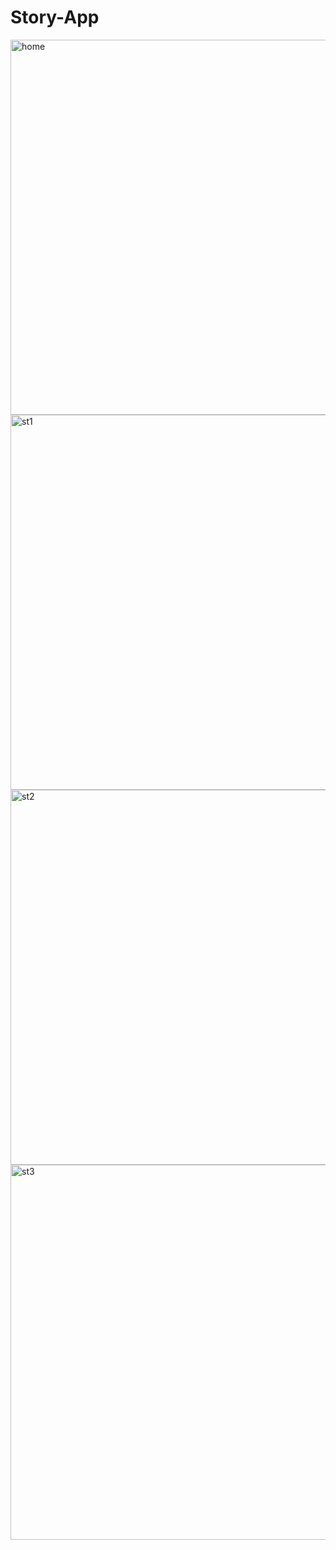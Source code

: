 # Story-App
<img width="600" alt="home" src="https://user-images.githubusercontent.com/81625175/187235275-4d75146f-1f07-46ad-ad5c-34e55989ead7.PNG">
<img width="600" alt="st1" src="https://user-images.githubusercontent.com/81625175/187235413-7e364b30-313e-49ab-8abb-edd3ec71781b.PNG">
<img width="600" alt="st2" src="https://user-images.githubusercontent.com/81625175/187235619-1750ecff-034b-44f7-9aff-3b23a99f152a.PNG">
<img width="600" alt="st3" src="https://user-images.githubusercontent.com/81625175/187235644-42b8ae88-3583-4cdf-a5b0-bb39954a7499.PNG">
